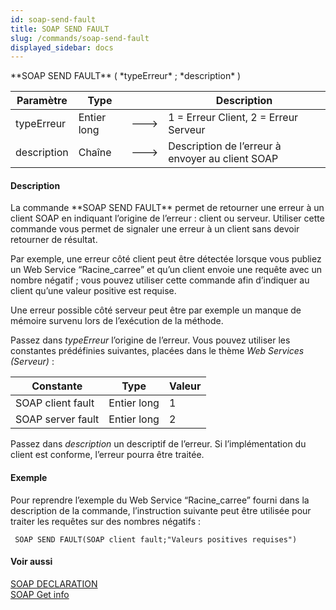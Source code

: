 ```yaml
---
id: soap-send-fault
title: SOAP SEND FAULT
slug: /commands/soap-send-fault
displayed_sidebar: docs
---
```


<!--REF #_command_.SOAP SEND FAULT.Syntax-->**SOAP SEND FAULT** ( *typeErreur* ; *description* )<!-- END REF-->
<!--REF #_command_.SOAP SEND FAULT.Params-->
| Paramètre | Type |  | Description |
| --- | --- | --- | --- |
| typeErreur | Entier long | &#x1F852; | 1 = Erreur Client, 2 = Erreur Serveur |
| description | Chaîne | &#x1F852; | Description de l’erreur à envoyer au client SOAP |

<!-- END REF-->

#### Description 

<!--REF #_command_.SOAP SEND FAULT.Summary-->La commande **SOAP SEND FAULT** permet de retourner une erreur à un client SOAP en indiquant l’origine de l’erreur : client ou serveur.<!-- END REF--> Utiliser cette commande vous permet de signaler une erreur à un client sans devoir retourner de résultat. 

Par exemple, une erreur côté client peut être détectée lorsque vous publiez un Web Service “Racine\_carree” et qu’un client envoie une requête avec un nombre négatif ; vous pouvez utiliser cette commande afin d’indiquer au client qu’une valeur positive est requise. 

Une erreur possible côté serveur peut être par exemple un manque de mémoire survenu lors de l’exécution de la méthode. 

Passez dans *typeErreur* l’origine de l’erreur. Vous pouvez utiliser les constantes prédéfinies suivantes, placées dans le thème *Web Services (Serveur)* :

| Constante         | Type        | Valeur |
| ----------------- | ----------- | ------ |
| SOAP client fault | Entier long | 1      |
| SOAP server fault | Entier long | 2      |

Passez dans *description* un descriptif de l’erreur. Si l’implémentation du client est conforme, l’erreur pourra être traitée. 

#### Exemple 

Pour reprendre l’exemple du Web Service “Racine\_carree” fourni dans la description de la commande, l’instruction suivante peut être utilisée pour traiter les requêtes sur des nombres négatifs :

```4d
 SOAP SEND FAULT(SOAP client fault;"Valeurs positives requises")
```

#### Voir aussi 

[SOAP DECLARATION](soap-declaration.md)  
[SOAP Get info](soap-get-info.md)  